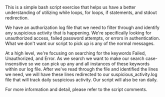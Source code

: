 This is a simple bash script exercise that helps us have a better understanding of utilizing while loops, for loops, if statements, and stdout redirection.

We have an authorization log file that we need to filter through and identify any suspicious activity that is happening. We're specifically looking for unauthorized access, failed password attempts, or errors in authentication.
What we don't want our script to pick up is any of the normal messages. 

At a high level, we're focusing on searching for the keywords Failed, Unauthorized, and Error. As we search we want to make our search case-insensitive so we can pick up any and all instances of these keywords within our log file.
After we've read through the file and identified the lines we need, we will have these lines redirected to our suspicious_activity.log file that will track daily suspicious activity.
Our script will also be ran daily. 

For more information and detail, please refer to the script comments.
